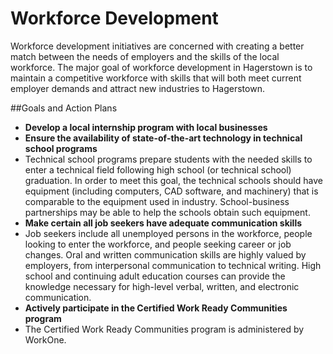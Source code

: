 # Workforce Development

Workforce development initiatives are concerned with creating a better match between the needs of employers and the skills of the local workforce. The major goal of workforce development in Hagerstown is to maintain a competitive workforce with skills that will both meet current employer demands and attract new industries to Hagerstown.

##Goals and Action Plans

-   **Develop a local internship program with local businesses**
-	**Ensure the availability of state-of-the-art technology in technical school programs**
  - Technical school programs prepare students with the needed skills to enter a technical field following high school (or technical school) graduation. In order to meet this goal, the technical schools should have equipment (including computers, CAD software, and machinery) that is comparable to the equipment used in industry. School-business partnerships may be able to help the schools obtain such equipment.
-	**Make certain all job seekers have adequate communication skills**
  -	Job seekers include all unemployed persons in the workforce, people looking to enter the workforce, and people seeking career or job changes. Oral and written communication skills are highly valued by employers, from interpersonal communication to technical writing. High school and continuing adult education courses can provide the knowledge necessary for high-level verbal, written, and electronic communication.
-	**Actively participate in the Certified Work Ready Communities program**
  - The Certified Work Ready Communities program is administered by WorkOne.
